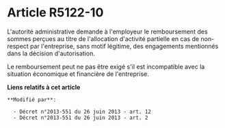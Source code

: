 # Article R5122-10

L'autorité administrative demande à l'employeur le remboursement des sommes perçues au titre de l'allocation d'activité
partielle en cas de non-respect par l'entreprise, sans motif légitime, des engagements mentionnés dans la décision
d'autorisation. 

Le remboursement peut ne pas être exigé s'il est incompatible avec la situation économique et financière de l'entreprise.

**Liens relatifs à cet article**

	**Modifié par**:

	  - Décret n°2013-551 du 26 juin 2013 - art. 12
	  - Décret n°2013-551 du 26 juin 2013 - art. 2
